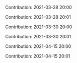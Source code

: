 Contribution: 2021-03-28 20:00

Contribution: 2021-03-28 20:01

Contribution: 2021-03-30 20:00

Contribution: 2021-03-30 20:01

Contribution: 2021-04-15 20:00

Contribution: 2021-04-15 20:01

